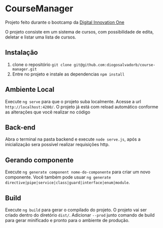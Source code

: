 # CourseManager
Projeto feito durante o bootcamp da [Digital Innovation One](https://digitalinnovation.one/)

O projeto consiste em um sistema de cursos, com possibilidade de edita, deletar e listar uma lista de cursos.

## Instalação

1. clone o repositório `git clone git@github.com:diogosalvadorb/course-manager.git`
2. Entre no projeto e instale as dependencias `npm install`

## Ambiente Local

Execute `ng serve` para que o projeto suba localmente. Acesse a url `http://localhost:4200/`. O projeto já está com reload automático conforme as alterações que você realizar no código

## Back-end
Abra o terminal na pasta backend e execute `node serve.js`,  após a inicialização sera possível realizar requisições http.

## Gerando componente

Execute `ng generate component nome-do-componente` para criar um novo componente. Você também pode usuar `ng generate directive|pipe|service|class|guard|interface|enum|module`.

## Build

Execute `ng build` para gerar o compilado do projeto. O projeto vai ser criado dentro do diretório `dist/`. Adicionar `--prod` junto comando de build para gerar minificado e pronto para o ambiente de produção.
